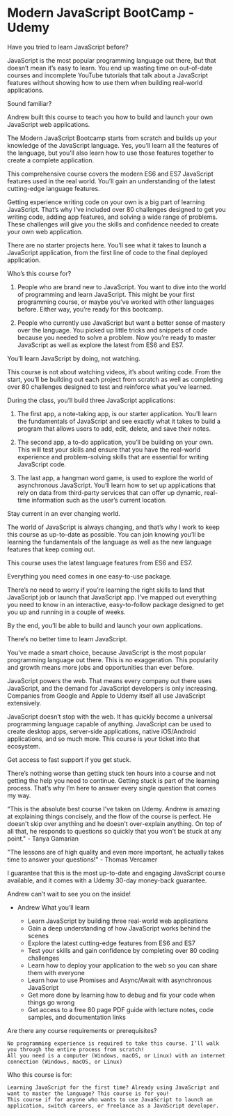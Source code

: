 # Modern JavaScript BootCamp - Udemy

Have you tried to learn JavaScript before?

JavaScript is the most popular programming language out there, but that doesn’t mean it’s easy to learn. You end up wasting time on out-of-date courses and incomplete YouTube tutorials that talk about a JavaScript features without showing how to use them when building real-world applications.

Sound familiar?

Andrew built this course to teach you how to build and launch your own JavaScript web applications.

The Modern JavaScript Bootcamp starts from scratch and builds up your knowledge of the JavaScript language. Yes, you’ll learn all the features of the language, but you’ll also learn how to use those features together to create a complete application.

This comprehensive course covers the modern ES6 and ES7 JavaScript features used in the real world. You’ll gain an understanding of the latest cutting-edge language features.

Getting experience writing code on your own is a big part of learning JavaScript. That’s why I’ve included over 80 challenges designed to get you writing code, adding app features, and solving a wide range of problems. These challenges will give you the skills and confidence needed to create your own web application.

There are no starter projects here. You’ll see what it takes to launch a JavaScript application, from the first line of code to the final deployed application.

Who’s this course for?

1. People who are brand new to JavaScript. You want to dive into the world of programming and learn JavaScript. This might be your first programming course, or maybe you’ve worked with other languages before. Either way, you’re ready for this bootcamp.

2. People who currently use JavaScript but want a better sense of mastery over the language. You picked up little tricks and snippets of code because you needed to solve a problem. Now you’re ready to master JavaScript as well as explore the latest from ES6 and ES7.

You’ll learn JavaScript by doing, not watching.

This course is not about watching videos, it’s about writing code. From the start, you’ll be building out each project from scratch as well as completing over 80 challenges designed to test and reinforce what you’ve learned.

During the class, you’ll build three JavaScript applications:

1. The first app, a note-taking app, is our starter application. You’ll learn the fundamentals of JavaScript and see exactly what it takes to build a program that allows users to add, edit, delete, and save their notes.

2. The second app, a to-do application, you’ll be building on your own. This will test your skills and ensure that you have the real-world experience and problem-solving skills that are essential for writing JavaScript code.

3. The last app, a hangman word game, is used to explore the world of asynchronous JavaScript. You’ll learn how to set up applications that rely on data from third-party services that can offer up dynamic, real-time information such as the user’s current location.

Stay current in an ever changing world.

The world of JavaScript is always changing, and that’s why I work to keep this course as up-to-date as possible. You can join knowing you’ll be learning the fundamentals of the language as well as the new language features that keep coming out.

This course uses the latest language features from ES6 and ES7.

Everything you need comes in one easy-to-use package.

There’s no need to worry if you’re learning the right skills to land that JavaScript job or launch that JavaScript app. I’ve mapped out everything you need to know in an interactive, easy-to-follow package designed to get you up and running in a couple of weeks.

By the end, you’ll be able to build and launch your own applications.

There’s no better time to learn JavaScript.

You’ve made a smart choice, because JavaScript is the most popular programming language out there. This is no exaggeration. This popularity and growth means more jobs and opportunities than ever before.

JavaScript powers the web. That means every company out there uses JavaScript, and the demand for JavaScript developers is only increasing. Companies from Google and Apple to Udemy itself all use JavaScript extensively.

JavaScript doesn’t stop with the web. It has quickly become a universal programming language capable of anything. JavaScript can be used to create desktop apps, server-side applications, native iOS/Android applications, and so much more. This course is your ticket into that ecosystem.

Get access to fast support if you get stuck.

There’s nothing worse than getting stuck ten hours into a course and not getting the help you need to continue. Getting stuck is part of the learning process. That’s why I’m here to answer every single question that comes my way.


“This is the absolute best course I've taken on Udemy. Andrew is amazing at explaining things concisely, and the flow of the course is perfect. He doesn't skip over anything and he doesn't over-explain anything. On top of all that, he responds to questions so quickly that you won't be stuck at any point." - Tanya Gamarian

"The lessons are of high quality and even more important, he actually takes time to answer your questions!" - Thomas Vercamer

I guarantee that this is the most up-to-date and engaging JavaScript course available, and it comes with a Udemy 30-day money-back guarantee.

Andrew can’t wait to see you on the inside!

- Andrew
What you’ll learn

  * Learn JavaScript by building three real-world web applications
  * Gain a deep understanding of how JavaScript works behind the scenes
  * Explore the latest cutting-edge features from ES6 and ES7
  * Test your skills and gain confidence by completing over 80 coding challenges
  * Learn how to deploy your application to the web so you can share them with everyone
  * Learn how to use Promises and Async/Await with asynchronous JavaScript
  * Get more done by learning how to debug and fix your code when things go wrong
  * Get access to a free 80 page PDF guide with lecture notes, code samples, and documentation links

Are there any course requirements or prerequisites?

    No programming experience is required to take this course. I’ll walk you through the entire process from scratch!
    All you need is a computer (Windows, macOS, or Linux) with an internet connection (Windows, macOS, or Linux)

Who this course is for:

    Learning JavaScript for the first time? Already using JavaScript and want to master the language? This course is for you!
    This course if for anyone who wants to use JavaScript to launch an application, switch careers, or freelance as a JavaScript developer.
